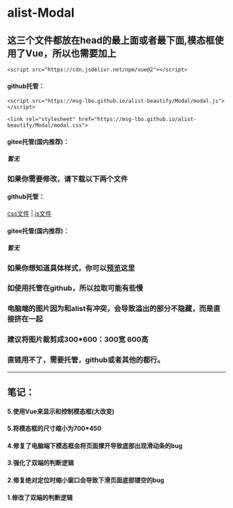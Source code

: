 # alist-Modal

## 这三个文件都放在head的最上面或者最下面,模态框使用了Vue，所以也需要加上
`<script src="https://cdn.jsdelivr.net/npm/vue@2"></script>`
#### github托管：
`<script src="https://msg-lbo.github.io/alist-beautify/Modal/modal.js"></script>`

`<link rel="stylesheet" href="https://msg-lbo.github.io/alist-beautify/Modal/modal.css">`
#### gitee托管(国内推荐)：
##### 暂无
### 如果你需要修改，请下载以下两个文件
#### github托管：
[css文件](https://msg-lbo.github.io/alist-Modal/Modal/modal.css)
<span>|</span>
[js文件](https://msg-lbo.github.io/alist-Modal/Modal/modal.js)
#### gitee托管(国内推荐)：
##### 暂无
### 如果你想知道具体样式，你可以[预览](https://pan.ylmty.cc)这里
### 如使用托管在github，所以拉取可能有些慢
### 电脑端的图片因为和alist有冲突，会导致溢出的部分不隐藏，而是直接挤在一起
### 建议将图片裁剪成300*600：300宽 600高
### 直链用不了，需要托管，github或者其他的都行。
<hr>

## 笔记：
#### 5.使用Vue来显示和控制模态框(大改变)
#### 5.将模态框的尺寸缩小为700*450
#### 4.修复了电脑端下模态框会将页面撑开导致底部出现滑动条的bug
#### 3.强化了双端的判断逻辑
#### 2.修复绝对定位时缩小窗口会导致下滑页面底部镂空的bug
#### 1.修改了双端的判断逻辑

